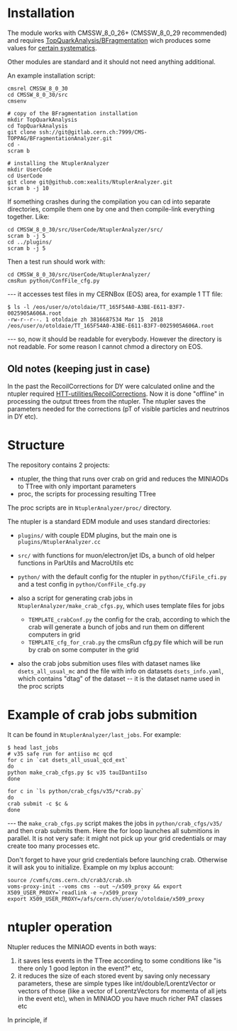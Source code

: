 Installation
============

The module works with CMSSW_8_0_26+ (CMSSW_8_0_29 recommended)
and requires [TopQuarkAnalysis/BFragmentation](https://gitlab.cern.ch/CMS-TOPPAG/BFragmentationAnalyzer) wich produces some values for [certain systematics](https://twiki.cern.ch/twiki/bin/viewauth/CMS/TopSystematics#Fragmentation).

Other modules are standard and it should not need anything additional.

An example installation script:

    cmsrel CMSSW_8_0_30
    cd CMSSW_8_0_30/src 
    cmsenv

    # copy of the BFragmentation installation
    mkdir TopQuarkAnalysis
    cd TopQuarkAnalysis
    git clone ssh://git@gitlab.cern.ch:7999/CMS-TOPPAG/BFragmentationAnalyzer.git
    cd -
    scram b

    # installing the NtuplerAnalyzer
    mkdir UserCode
    cd UserCode
    git clone git@github.com:xealits/NtuplerAnalyzer.git
    scram b -j 10

If something crashes during the compilation you can cd into separate directories,
compile them one by one and then compile-link everything together.
Like:

    cd CMSSW_8_0_30/src/UserCode/NtuplerAnalyzer/src/
    scram b -j 5
    cd ../plugins/
    scram b -j 5


Then a test run should work with:

    cd CMSSW_8_0_30/src/UserCode/NtuplerAnalyzer/
    cmsRun python/ConfFile_cfg.py

--- it accesses test files in my CERNBox (EOS) area, for example 1 TT file:

    $ ls -l /eos/user/o/otoldaie/TT_165F54A0-A3BE-E611-B3F7-0025905A606A.root
    -rw-r--r--. 1 otoldaie zh 3816687534 Mar 15  2018 /eos/user/o/otoldaie/TT_165F54A0-A3BE-E611-B3F7-0025905A606A.root

--- so, now it should be readable for everybody.
However the directory is not readable. For some reason I cannot chmod a directory on EOS.




Old notes (keeping just in case)
--------------------------------

In the past the RecoilCorrections for DY were calculated online and the ntupler required [HTT-utilities/RecoilCorrections](https://github.com/CMS-HTT/RecoilCorrections/blob/master/instructions.txt).
Now it is done "offline" in processing the output ttrees from the ntupler.
The ntupler saves the parameters needed for the corrections (pT of visible particles and neutrinos in DY etc).




Structure
=========

The repository contains 2 projects:

* ntupler, the thing that runs over crab on grid and reduces the MINIAODs to TTree with only important parameters
* proc, the scripts for processing resulting TTree

The proc scripts are in `NtuplerAnalyzer/proc/` directory.

The ntupler is a standard EDM module and uses standard directories:

* `plugins/` with couple EDM plugins, but the main one is `plugins/NtuplerAnalyzer.cc`
* `src/` with functions for muon/electron/jet IDs, a bunch of old helper functions in ParUtils and MacroUtils etc
* `python/` with the default config for the ntupler in `python/CfiFile_cfi.py` and a test config in `python/ConfFile_cfg.py`
* also a script for generating crab jobs in `NtuplerAnalyzer/make_crab_cfgs.py`, which uses template files for jobs

   + `TEMPLATE_crabConf.py` the config for the crab, according to which the crab will generate a bunch of jobs and run them on different computers in grid
   + `TEMPLATE_cfg_for_crab.py` the cmsRun cfg.py file which will be run by crab on some computer in the grid

* also the crab jobs submition uses files with dataset names like `dsets_all_usual_mc` and the file with info on datasets `dsets_info.yaml`, which contains "dtag" of the dataset -- it is the dataset name used in the proc scripts




Example of crab jobs submition
==============================

It can be found in `NtuplerAnalyzer/last_jobs`.
For example:

    $ head last_jobs
    # v35 safe run for antiiso mc qcd
    for c in `cat dsets_all_usual_qcd_ext`
    do
    python make_crab_cfgs.py $c v35 tauIDantiIso
    done
    
    for c in `ls python/crab_cfgs/v35/*crab.py`
    do
    crab submit -c $c &
    done

--- the `make_crab_cfgs.py` script makes the jobs in `python/crab_cfgs/v35/` and then crab submits them. Here the for loop launches all submitions in parallel. It is not very safe: it might not pick up your grid credentials or may create too many processes etc.

Don't forget to have your grid credentials before launching crab.
Otherwise it will ask you to initialize.
Example on my lxplus account:

    source /cvmfs/cms.cern.ch/crab3/crab.sh
    voms-proxy-init --voms cms --out ~/x509_proxy && export X509_USER_PROXY=`readlink -e ~/x509_proxy `
    export X509_USER_PROXY=/afs/cern.ch/user/o/otoldaie/x509_proxy





ntupler operation
=================

Ntupler reduces the MINIAOD events in both ways:
1) it saves less events in the TTree according to some conditions like "is there only 1 good lepton in the event?" etc,
2) it reduces the size of each stored event by saving only necessary parameters, these are simple types like int/double/LorentzVector or vectors of those (like a vector of LorentzVectors for momenta of all jets in the event etc), when in MINIAOD you have much richer PAT classes etc

In principle, if 


